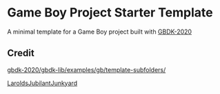 # Game Boy Project Starter Template

A minimal template for a Game Boy project built with [GBDK-2020](https://github.com/gbdk-2020/gbdk-2020)

## Credit

[gbdk-2020/gbdk-lib/examples/gb/template-subfolders/](https://github.com/gbdk-2020/gbdk-2020/tree/develop/gbdk-lib/examples/gb/template_subfolders)

[LaroldsJubilantJunkyard](https://github.com/LaroldsJubilantJunkyard/minimal-gameboy-project)

